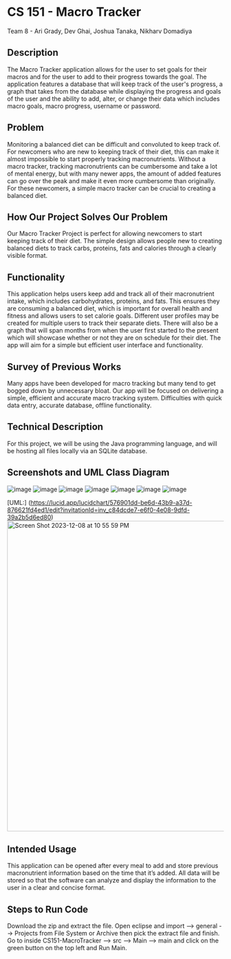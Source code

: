 # CS 151 - Macro Tracker
Team 8 - Ari Grady, Dev Ghai, Joshua Tanaka, Nikharv Domadiya

## Description
The Macro Tracker application allows for the user to set goals for their macros and for the user to add to their progress towards the goal. The application features a database that will keep track of the user's progress, a graph that takes from the database while displaying the progress and goals of the user and the ability to add, alter, or change their data which includes macro goals, macro progress, username or password.

## Problem
Monitoring a balanced diet can be difficult and convoluted to keep track of. For newcomers who are new to keeping track of their diet, this can make it almost impossible to start properly tracking macronutrients. Without a macro tracker, tracking macronutrients can be cumbersome and take a lot of mental energy, but with many newer apps, the amount of added features can go over the peak and make it even more cumbersome than originally. For these newcomers, a simple macro tracker can be crucial to creating a balanced diet.

## How Our Project Solves Our Problem
Our Macro Tracker Project is perfect for allowing newcomers to start keeping track of their diet. The simple design allows people new to creating balanced diets to track carbs, proteins, fats and calories through a clearly visible format.

## Functionality
This application helps users keep add and track all of their macronutrient intake, which includes carbohydrates, proteins, and fats. This ensures they are consuming a balanced diet, which is important for overall health and fitness and allows users to set calorie goals.  Different user profiles may be created for multiple users to track their separate diets. There will also be a graph that will span months from when the user first started to the present which will showcase whether or not they are on schedule for their diet. The app will aim for a simple but efficient user interface and functionality. 

## Survey of Previous Works
Many apps have been developed for macro tracking but many tend to get bogged down by unnecessary bloat. Our app will be focused on delivering a simple, efficient and accurate macro tracking system. Difficulties with quick data entry, accurate database, offline functionality.

## Technical Description
For this project, we will be using the Java programming language, and will be hosting all files locally via an SQLite database.

## Screenshots and UML Class Diagram
![image](https://github.com/Smalls141414/CS151-MacroTracker/assets/146876486/72476302-affb-40af-b177-76d7d39255d0)
![image](https://github.com/Smalls141414/CS151-MacroTracker/assets/146876486/7f213819-148f-4cc0-b2fb-60b11b656afe)
![image](https://github.com/Smalls141414/CS151-MacroTracker/assets/146876486/ecdc2fdc-c4fd-4098-8143-dad0d398c8ff)
![image](https://github.com/Smalls141414/CS151-MacroTracker/assets/146876486/20d9ac1c-2c0c-460e-9576-033e9db5a51c)
![image](https://github.com/Smalls141414/CS151-MacroTracker/assets/146876486/ea532fd3-bb04-48e7-bcbd-eb9290ff185d)
![image](https://github.com/Smalls141414/CS151-MacroTracker/assets/146876486/a5a12046-2859-4dd8-bd0b-2a2016f8a7da)
![image](https://github.com/Smalls141414/CS151-MacroTracker/assets/146876486/177fde8f-0440-43bc-965b-1aea208b0a79)


[UML:] (https://lucid.app/lucidchart/576901dd-be6d-43b9-a37d-876621fd4ed1/edit?invitationId=inv_c84dcde7-e6f0-4e08-9dfd-39a2b5d6ed80)
<img width="721" alt="Screen Shot 2023-12-08 at 10 55 59 PM" src="https://github.com/Smalls141414/CS151-MacroTracker/assets/22310942/088cadba-f9b2-4f58-883c-c74873caa2e5">

## Intended Usage
This application can be opened after every meal to add and store previous macronutrient information based on the time that it’s added. All data will be stored so that the software can analyze and display the information to the user in a clear and concise format.

## Steps to Run Code
Download the zip and extract the file. Open eclipse and import --> general --> Projects from File System or Archive then pick the extract file and finish. Go to inside CS151-MacroTracker --> src --> Main --> main and click on the green button on the top left and Run Main. 
